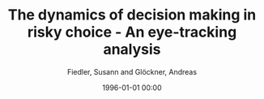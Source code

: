 ---
layout: post
title: The dynamics of decision making in risky choice - An eye-tracking analysis

date: 1996-01-01 00:00
author: Fiedler, Susann and Glöckner, Andreas
tags: ["arousal","decision field theory","eye tracking","gaze-cascade effect","heuristics","parallel constraint satisfaction","risky choices"]
journal: Frontiers in Psychology

link: https://doi.org/10.3389/fpsyg.2012.00335

year: 2012
---
